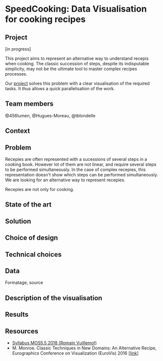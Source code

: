 # SpeedCooking: Data Visualisation for cooking recipes

## Project

[in progress]

This project aims to represent an alternative way to understand recepis when cooking. The classic succession of steps, despite its indisputable simplicity, may not be the ultimate tool to master complex recipes processes.

Our [project](https://tblondelle.github.io/DataVisualisationProject/) solves this problem with a clear visualisation of the required tasks. It thus allows a quick parallelisation of the work.


## Team members
@456lumen, @Hugues-Moreau, @tblondelle


## Context 


## Problem
Recepies are often represented with a sucessions of several steps in a cooking book. However lot of them are not linear, and require several steps to be performed simultaneously. In the case of complex recepies, this representation doesn't show which steps can be performed simultaneously. We are looking for an alternative way to represent recepies. 

Recepies are not only for cooking. 

## State of the art


## Solution


## Choice of design

## Technical choices

## Data
Formatage, source



## Description of the visualisation 

## Results 

## Resources
- [Syllabus MOS5.5 2018 (Romain Vuillemot)](https://github.com/LyonDataViz/MOS5.5-Dataviz)
- M. Monroe. Classic Techniques in New Domains: An Alternative Recipe, Eurographics Conference on Visualization (EuroVis) 2016 [[link]](https://diglib.eg.org/bitstream/handle/10.2312/eurovisshort20161172/119-123.pdf?sequence=1&isAllowed=y)
